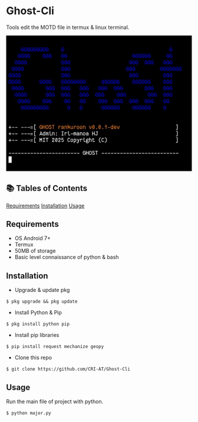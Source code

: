 # Ghost-Cli

Tools edit the MOTD file in termux & linux terminal.

![Screenshot](Screenshot_20250514-210326_1.png)

## 📚 Tables of Contents
 [Requirements](#requirements)
 [Installation](#installation)
 [Usage](#usage)

## Requirements
- OS Android 7+
- Termux
- 50MB of storage
- Basic level connaissance of python & bash

## Installation
- Upgrade & update pkg
```
$ pkg upgrade && pkg update
```
- Install Python & Pip
```
$ pkg install python pip
```
- Install pip libraries
```
$ pip install request mechanize geopy
```
- Clone this repo
```
$ git clone https://github.com/CRI-AT/Ghost-Cli
```

## Usage
Run the main file of project with python.
```
$ python major.py
```